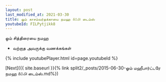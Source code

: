 ```yaml
---
layout: post
last_modified_at: 2021-03-30
title: ஓம் காசம்வர்தக்காயை நமஹ ௧௦௮ டைம்ஸ்
youtubeId: FILPytjikk8
---
```

 
 
 ஓம் சித்திரையை நமஹ  
 
 - வற்றாத அவருக்கு வணக்கங்கள் 
 
  
 
  
 
 
 
 
 
 


{% include youtubePlayer.html id=page.youtubeId %}
 
[Next]({{ site.baseurl }}{% link  split2/_posts/2015-06-30-ஓம் மஹீபார்ட்டரே நமஹ ௧௦௮ டைம்ஸ்.md%})
 
